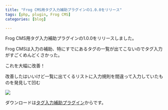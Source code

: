 ```yaml
---
title: "Frog CMS用タグ入力補助プラグインの1.0.0をリリース"
tags: [php, plugin, Frog CMS]
categories: [blog]

---
```


Frog CMS用タグ入力補助プラグインの1.0.0をリリースしました。

Frog CMSは入力の補助、特にすでにあるタグの一覧が出てこないのでタグ入力がすごくめんどくさかった。

これを大幅に改善！

改善したはいいけど一覧に出てくるリストに入力規則を間違って入力していたものを発見して凹む

<img src="http://www.sharkpp.net/php/frog-cms/tag_assist_ss_20090610.png" slt="タグ入力補助プラグインスクリーンショット" />

ダウンロードは[タグ入力補助プラグイン][1]からです。

 [1]: http://www.sharkpp.net/php/frog-cms/tag_assist.html